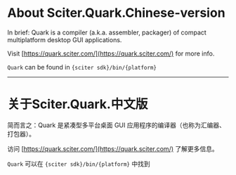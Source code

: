 # About Sciter.Quark.Chinese-version

In brief: Quark is a compiler (a.k.a. assembler, packager) of compact multiplatform desktop GUI applications.

Visit [https://quark.sciter.com/](https://quark.sciter.com/) for more info.

`Quark` can be found in `{sciter sdk}/bin/{platform}`

---

# 关于Sciter.Quark.中文版

简而言之：Quark 是紧凑型多平台桌面 GUI 应用程序的编译器（也称为汇编器、打包器）。

访问 [https://quark.sciter.com/](https://quark.sciter.com/) 了解更多信息。

`Quark` 可以在 `{sciter sdk}/bin/{platform}` 中找到

